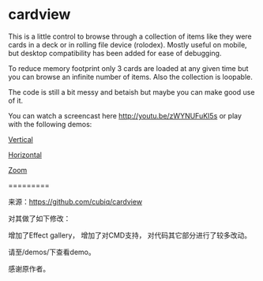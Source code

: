 cardview
========

This is a little control to browse through a collection of items like they were cards in a deck or in rolling file device (rolodex). Mostly useful on mobile, but desktop compatibility has been added for ease of debugging.

To reduce memory footprint only 3 cards are loaded at any given time but you can browse an infinite number of items. Also the collection is loopable.

The code is still a bit messy and betaish but maybe you can make good use of it.

You can watch a screencast here http://youtu.be/zWYNUFuKI5s or play with the following demos:

[Vertical](http://lab.cubiq.org/cardview/demos/simple/)

[Horizontal](http://lab.cubiq.org/cardview/demos/horizontal/)

[Zoom](http://lab.cubiq.org/cardview/demos/zoom/)


=========

来源：https://github.com/cubiq/cardview

对其做了如下修改：

增加了Effect gallery，
增加了对CMD支持，
对代码其它部分进行了较多改动。

请至/demos/下查看demo。

感谢原作者。


